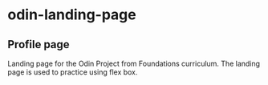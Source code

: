 # odin-landing-page
## Profile page
Landing page for the Odin Project from Foundations curriculum. The landing page is used to practice using flex box.